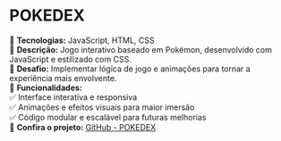 # POKEDEX  
🔹 **Tecnologias:** JavaScript, HTML, CSS  
🔹 **Descrição:** Jogo interativo baseado em Pokémon, desenvolvido com JavaScript e estilizado com CSS.  
🔹 **Desafio:** Implementar lógica de jogo e animações para tornar a experiência mais envolvente.  
🔹 **Funcionalidades:**  
✅ Interface interativa e responsiva  
✅ Animações e efeitos visuais para maior imersão  
✅ Código modular e escalável para futuras melhorias  
🔗 **Confira o projeto:** [GitHub - POKEDEX](https://github.com/Danieljrsilva/POKEDEX)  
